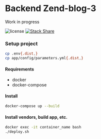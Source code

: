 Backend Zend-blog-3
===================

Work in progress

![license](https://img.shields.io/github/license/morontt/zend-blog-3-backend)
[![Stack Share](http://img.shields.io/badge/tech-stack-0690fa.svg?style=flat)](http://stackshare.io/morontt/zend-blog-3-backend)

### Setup project

```sh
cp .env{.dist,}
cp app/config/parameters.yml{.dist,}
```

#### Requirements

- docker
- docker-compose

#### Install

```sh
docker-compose up --build
```

#### Install vendors, build app, etc.

```sh
docker exec -it container_name bash
./deploy.sh
```
